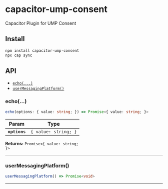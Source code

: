 # capacitor-ump-consent

Capacitor Plugin for UMP Consent

## Install

```bash
npm install capacitor-ump-consent
npx cap sync
```

## API

<docgen-index>

* [`echo(...)`](#echo)
* [`userMessagingPlatform()`](#usermessagingplatform)

</docgen-index>

<docgen-api>
<!--Update the source file JSDoc comments and rerun docgen to update the docs below-->

### echo(...)

```typescript
echo(options: { value: string; }) => Promise<{ value: string; }>
```

| Param         | Type                            |
| ------------- | ------------------------------- |
| **`options`** | <code>{ value: string; }</code> |

**Returns:** <code>Promise&lt;{ value: string; }&gt;</code>

--------------------


### userMessagingPlatform()

```typescript
userMessagingPlatform() => Promise<void>
```

--------------------

</docgen-api>
